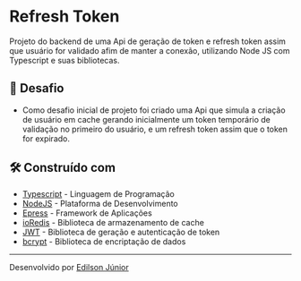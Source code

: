 # Refresh Token

Projeto do backend de uma Api de geração de token e refresh token assim que usuário for validado afim de manter a conexão, utilizando Node JS com Typescript e suas bibliotecas.

## 🚀 Desafio

- Como desafio inicial de projeto foi criado uma Api que simula a criação de usuário em cache gerando inicialmente um token temporário de validação no primeiro do usuário, e um refresh token assim que o token for expirado.

## 🛠️ Construído com

* [Typescript](https://www.typescriptlang.org/docs/) - Linguagem de Programação
* [NodeJS](https://nodejs.org/pt-br/docs) - Plataforma de Desenvolvimento
* [Epress](https://expressjs.com/) - Framework de Aplicações
* [ioRedis](https://www.npmjs.com/package/ioredis) - Biblioteca de armazenamento de cache
* [JWT](https://jwt.io/) - Biblioteca de geração e autenticação de token 
* [bcrypt](https://www.npmjs.com/package/bcrypt) - Biblioteca de encriptação de dados

---
Desenvolvido por [Edilson Júnior](https://github.com/edilsonfj)